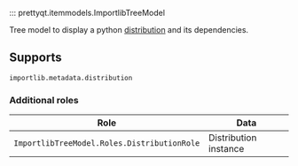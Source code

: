 ::: prettyqt.itemmodels.ImportlibTreeModel

Tree model to display a python [distribution](https://docs.python.org/3/library/importlib.metadata.html#distributions) and its dependencies.

## Supports

`importlib.metadata.distribution`

### Additional roles

| Role                                        | Data                     |
| --------------------------------------------|--------------------------|
| `ImportlibTreeModel.Roles.DistributionRole` | Distribution instance    |
